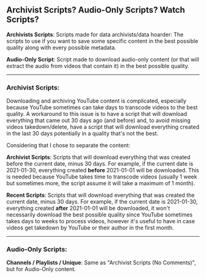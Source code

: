 ## Archivist Scripts? Audio-Only Scripts? Watch Scripts?

**Archivists Scripts**: Scripts made for data archivists/data hoarder: The scripts to use if you want to save some specific content in the best possible quality along with every possible metadata.

**Audio-Only Script**: Script made to download audio-only content (or that will extract the audio from videos that contain it) in the best possible quality.

---

### Archivist Scripts:

Downloading and archiving YouTube content is complicated, especially because YouTube sometimes can take days to transcode videos to the best quality. A workaround to this issue is to have a script that will download everything that came out 30 days ago (and before) and, to avoid missing videos takedown/delete, have a script that will download everything created in the last 30 days potentially in a quality that's not the best.

Considering that I chose to separate the content:

**Archivist Scripts**: Scripts that will download everything that was created before the current date, minus 30 days. For example, if the current date is 2021-01-30, everything created **before** 2021-01-01 will be downloaded. This is needed because YouTube takes time to transcode videos (usually 1 week but sometimes more, the script assume it will take a maximum of 1 month).

**Recent Scripts**: Scripts that will download everything that was created the current date, minus 30 days. For example, if the current date is 2021-01-30, everything created **after** 2021-01-01 will be downloaded, it won't necessarily download the best possible quality since YouTube sometimes takes days to weeks to process videos, however it's useful to have in case videos get takedown by YouTube or their author in the first month.

---

### Audio-Only Scripts:

**Channels / Playlists / Unique**: Same as "Archivist Scripts (No Comments)", but for Audio-Only content.